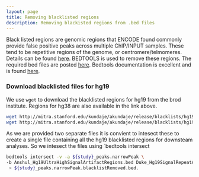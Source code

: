 ```yaml
---
layout: page
title: Removing blacklisted regions
description: Removing blackisted regions from .bed files
---
```


Black listed regions are genomic regions that ENCODE found commonly provide false positive peaks across 
multiple ChIP/INPUT samples. These tend to be repetitive regions of the genome, or centromere/telmomeres. 
Details can be found [here](https://personal.broadinstitute.org/anshul/projects/encode/rawdata/blacklists/hg19-blacklist-README.pdf). 
BEDTOOLS is used to remove these regions. The required bed files are posted
[here](http://mitra.stanford.edu/kundaje/akundaje/release/blacklists/).
Bedtools documentation is excellent and is found [here](http://bedtools.readthedocs.io/en/latest/).

### Download blacklisted files for hg19

We use `wget` to download the blacklisted regions for hg19 from the brod institute. Regions for hg38 are 
also available in the link above.

~~~bash
wget http://mitra.stanford.edu/kundaje/akundaje/release/blacklists/hg19-human/Anshul_Hg19UltraHighSignalArtifactRegions.bed.gz
wget http://mitra.stanford.edu/kundaje/akundaje/release/blacklists/hg19-human/Duke_Hg19SignalRepeatArtifactRegions.bed.gz
~~~

As we are provided two separate files it is convient to intesect these to create a single file containing 
all the hg19 blacklisted regions for downsteam analyses. So we intesect the files using `bedtools intersect

~~~bash
bedtools intersect -v -a ${study}_peaks.narrowPeak \
-b Anshul_Hg19UltraHighSignalArtifactRegions.bed Duke_Hg19SignalRepeatArtifactRegions.bed \
 > ${study}_peaks.narrowPeak.blacklistRemoved.bed. 
~~~
